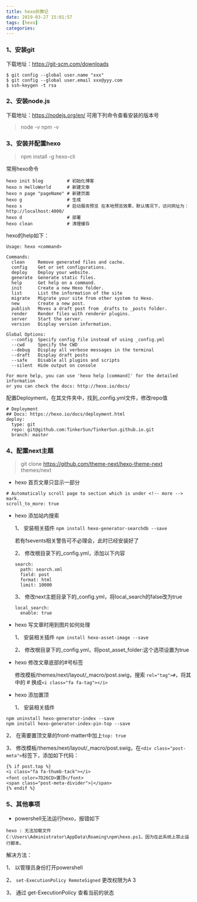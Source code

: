 ```yaml
---
title: hexo折腾记
date: 2019-03-27 15:01:57
tags: [hexo]
categories:
---
```

### 1、安装git
下载地址：https://git-scm.com/downloads
```
$ git config --global user.name "xxx"
$ git config --global user.email xxx@yyy.com
$ ssh-keygen -t rsa
```
### 2、安装node.js
下载地址：https://nodejs.org/en/
可用下列命令查看安装的版本号
>node -v
>npm -v

### 3、安装并配置hexo
>npm install -g hexo-cli

<!--more-->
常用hexo命令
```
hexo init blog         # 初始化博客
hexo n HelloWorld      # 新建文章
hexo n page "pageName" # 新建页面
hexo g                 # 生成
hexo s                 # 启动服务预览 在本地预览效果，默认情况下，访问网址为： http://localhost:4000/
hexo d                 # 部署
hexo clean             # 清理缓存
```

hexo的help如下：
```
Usage: hexo <command>

Commands:
  clean     Remove generated files and cache.
  config    Get or set configurations.
  deploy    Deploy your website.
  generate  Generate static files.
  help      Get help on a command.
  init      Create a new Hexo folder.
  list      List the information of the site
  migrate   Migrate your site from other system to Hexo.
  new       Create a new post.
  publish   Moves a draft post from _drafts to _posts folder.
  render    Render files with renderer plugins.
  server    Start the server.
  version   Display version information.

Global Options:
  --config  Specify config file instead of using _config.yml
  --cwd     Specify the CWD
  --debug   Display all verbose messages in the terminal
  --draft   Display draft posts
  --safe    Disable all plugins and scripts
  --silent  Hide output on console

For more help, you can use 'hexo help [command]' for the detailed information
or you can check the docs: http://hexo.io/docs/
```

配置Deployment，在其文件夹中，找到_config.yml文件，修改repo值
```
# Deployment
## Docs: https://hexo.io/docs/deployment.html
deploy:
  type: git
  repo: git@github.com:TinkerSun/TinkerSun.github.io.git
  branch: master
```

### 4、配置next主题
>git clone https://github.com/theme-next/hexo-theme-next themes/next

- hexo 首页文章只显示一部分
```
# Automatically scroll page to section which is under <!-- more --> mark.
scroll_to_more: true
```
- hexo 添加站内搜索

  1、 安装相关插件  `npm install hexo-generator-searchdb --save`

  若有fsevents相关警告可不必理会，此时已经安装好了

  2、 修改根目录下的_config.yml，添加以下内容
  ```
  search:
    path: search.xml
    field: post
    format: html
    limit: 10000
  ```

  3、 修改next主题目录下的_config.yml，将local_search的false改为true
  ```
  local_search:
    enable: true
  ```

- hexo 写文章时用到图片如何处理

  1、 安装相关插件  `npm install hexo-asset-image --save`

  2、 修改根目录下的_config.yml，将post_asset_folder:这个选项设置为true

- hexo 修改文章底部的#号标签
  
  修改模板/themes/next/layout/_macro/post.swig，搜索 `rel="tag">#`，将其中的 # 换成`<i class="fa fa-tag"></i>`

- hexo 添加置顶

  1、 安装相关插件
```
npm uninstall hexo-generator-index --save
npm install hexo-generator-index-pin-top --save
```

  2、 在需要置顶文章的front-matter中加上`top: true`

  3、 修改模板/themes/next/layout/_macro/post.swig，在`<div class="post-meta">`标签下，添加如下代码：
  ```
  {% if post.top %}
  <i class="fa fa-thumb-tack"></i>
  <font color=7D26CD>置顶</font>
  <span class="post-meta-divider">|</span>
  {% endif %}
  ```

### 5、其他事项
- powershell无法运行hexo，报错如下
```
hexo : 无法加载文件 C:\Users\Administrator\AppData\Roaming\npm\hexo.ps1，因为在此系统上禁止运行脚本。
```
  解决方法： 

  1、 以管理员身份打开powershell

  2、 `set-ExecutionPolicy RemoteSigned` 更改权限为A 3

  3、 通过 get-ExecutionPolicy 查看当前的状态